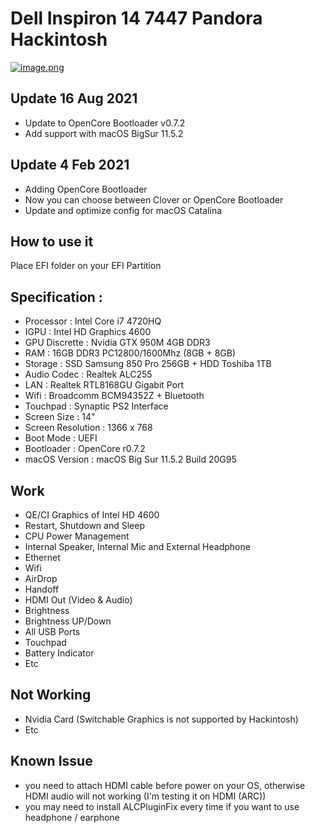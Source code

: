 # Dell Inspiron 14 7447 Pandora Hackintosh
[![image.png](https://i.postimg.cc/yN1XXpdF/image.png)](https://postimg.cc/XrPCn89J)

## Update 16 Aug 2021
- Update to OpenCore Bootloader v0.7.2
- Add support with macOS BigSur 11.5.2

## Update 4 Feb 2021
- Adding OpenCore Bootloader
- Now you can choose between Clover or OpenCore Bootloader
- Update and optimize config for macOS Catalina

## How to use it
Place EFI folder on your EFI Partition

## Specification :
- Processor : Intel Core i7 4720HQ
- IGPU : Intel HD Graphics 4600
- GPU Discrette : Nvidia GTX 950M 4GB DDR3
- RAM : 16GB DDR3 PC12800/1600Mhz (8GB + 8GB)
- Storage : SSD Samsung 850 Pro 256GB + HDD Toshiba 1TB
- Audio Codec : Realtek ALC255
- LAN : Realtek RTL8168GU Gigabit Port
- Wifi : Broadcomm BCM94352Z + Bluetooth
- Touchpad : Synaptic PS2 Interface
- Screen Size : 14"
- Screen Resolution : 1366 x 768
- Boot Mode : UEFI
- Bootloader : OpenCore r0.7.2
- macOS Version : macOS Big Sur 11.5.2 Build 20G95


## Work
- QE/CI Graphics of Intel HD 4600
- Restart, Shutdown and Sleep
- CPU Power Management
- Internal Speaker, Internal Mic and External Headphone
- Ethernet
- Wifi
- AirDrop
- Handoff
- HDMI Out (Video & Audio)
- Brightness
- Brightness UP/Down
- All USB Ports
- Touchpad
- Battery Indicator
- Etc


## Not Working
- Nvidia Card (Switchable Graphics is not supported by Hackintosh)
- Etc

## Known Issue
- you need to attach HDMI cable before power on your OS, otherwise HDMI audio will not working (I'm testing it on HDMI (ARC))
- you may need to install ALCPluginFix every time if you want to use headphone / earphone
